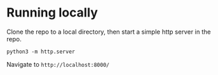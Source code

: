# Running locally

Clone the repo to a local directory, then start a simple http server in the repo. 
```
python3 -m http.server
```
Navigate to `http://localhost:8000/`
